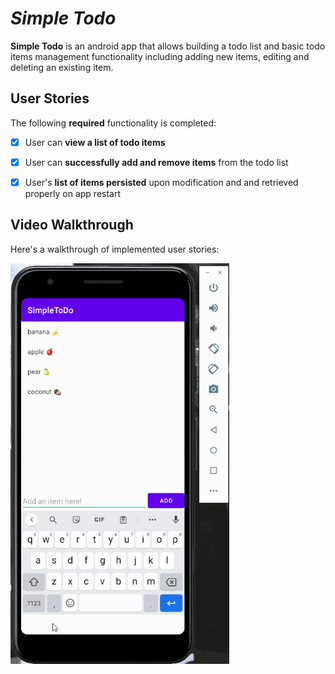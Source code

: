 # *Simple Todo*

**Simple Todo** is an android app that allows building a todo list and basic todo items management functionality including adding new items, editing and deleting an existing item.


## User Stories

The following **required** functionality is completed:

* [x] User can **view a list of todo items**
* [x] User can **successfully add and remove items** from the todo list
* [x] User's **list of items persisted** upon modification and and retrieved properly on app restart



## Video Walkthrough

Here's a walkthrough of implemented user stories:

<img src='walkthrough.gif' title='Video Walkthrough' width='350' alt='Video Walkthrough' />





